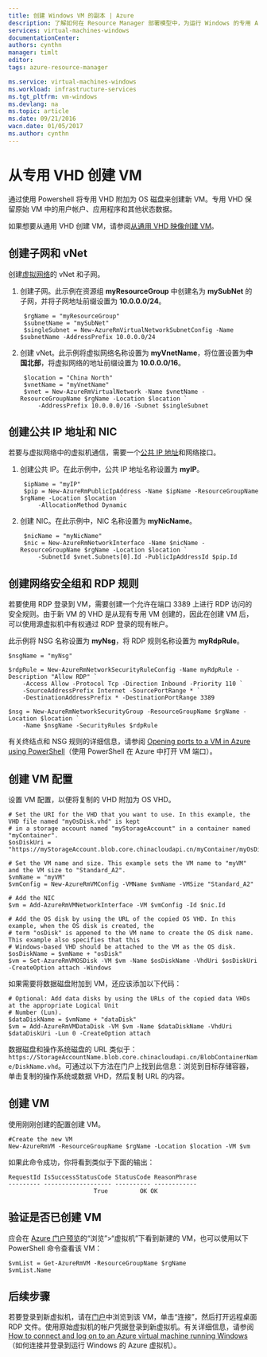 ```yaml
---
title: 创建 Windows VM 的副本 | Azure
description: 了解如何在 Resource Manager 部署模型中，为运行 Windows 的专用 Azure VM 创建副本。
services: virtual-machines-windows
documentationCenter: 
authors: cynthn
manager: timlt
editor: 
tags: azure-resource-manager

ms.service: virtual-machines-windows
ms.workload: infrastructure-services
ms.tgt_pltfrm: vm-windows
ms.devlang: na
ms.topic: article
ms.date: 09/21/2016
wacn.date: 01/05/2017
ms.author: cynthn
---
```


# 从专用 VHD 创建 VM

通过使用 Powershell 将专用 VHD 附加为 OS 磁盘来创建新 VM。专用 VHD 保留原始 VM 中的用户帐户、应用程序和其他状态数据。

如果想要从通用 VHD 创建 VM，请参阅[从通用 VHD 映像创建 VM](./virtual-machines-windows-create-vm-generalized.md)。

## 创建子网和 vNet

创建[虚拟网络](../virtual-network/virtual-networks-overview.md)的 vNet 和子网。

1. 创建子网。此示例在资源组 **myResourceGroup** 中创建名为 **mySubNet** 的子网，并将子网地址前缀设置为 **10.0.0.0/24**。

		$rgName = "myResourceGroup"
		$subnetName = "mySubNet"
		$singleSubnet = New-AzureRmVirtualNetworkSubnetConfig -Name $subnetName -AddressPrefix 10.0.0.0/24

2. 创建 vNet。此示例将虚拟网络名称设置为 **myVnetName**，将位置设置为**中国北部**，将虚拟网络的地址前缀设置为 **10.0.0.0/16**。

		$location = "China North"
		$vnetName = "myVnetName"
		$vnet = New-AzureRmVirtualNetwork -Name $vnetName -ResourceGroupName $rgName -Location $location `
		    -AddressPrefix 10.0.0.0/16 -Subnet $singleSubnet

## 创建公共 IP 地址和 NIC

若要与虚拟网络中的虚拟机通信，需要一个[公共 IP 地址](../virtual-network/virtual-network-ip-addresses-overview-arm.md)和网络接口。

1. 创建公共 IP。在此示例中，公共 IP 地址名称设置为 **myIP**。

		$ipName = "myIP"
		$pip = New-AzureRmPublicIpAddress -Name $ipName -ResourceGroupName $rgName -Location $location `
		    -AllocationMethod Dynamic

2. 创建 NIC。在此示例中，NIC 名称设置为 **myNicName**。

		$nicName = "myNicName"
		$nic = New-AzureRmNetworkInterface -Name $nicName -ResourceGroupName $rgName -Location $location `
		    -SubnetId $vnet.Subnets[0].Id -PublicIpAddressId $pip.Id

## 创建网络安全组和 RDP 规则

若要使用 RDP 登录到 VM，需要创建一个允许在端口 3389 上进行 RDP 访问的安全规则。由于新 VM 的 VHD 是从现有专用 VM 创建的，因此在创建 VM 后，可以使用源虚拟机中有权通过 RDP 登录的现有帐户。

此示例将 NSG 名称设置为 **myNsg**，将 RDP 规则名称设置为 **myRdpRule**。

	$nsgName = "myNsg"

	$rdpRule = New-AzureRmNetworkSecurityRuleConfig -Name myRdpRule -Description "Allow RDP" `
		-Access Allow -Protocol Tcp -Direction Inbound -Priority 110 `
		-SourceAddressPrefix Internet -SourcePortRange * `
		-DestinationAddressPrefix * -DestinationPortRange 3389

	$nsg = New-AzureRmNetworkSecurityGroup -ResourceGroupName $rgName -Location $location `
		-Name $nsgName -SecurityRules $rdpRule

有关终结点和 NSG 规则的详细信息，请参阅 [Opening ports to a VM in Azure using PowerShell](./virtual-machines-windows-nsg-quickstart-powershell.md)（使用 PowerShell 在 Azure 中打开 VM 端口）。

## 创建 VM 配置

设置 VM 配置，以便将复制的 VHD 附加为 OS VHD。

	# Set the URI for the VHD that you want to use. In this example, the VHD file named "myOsDisk.vhd" is kept
	# in a storage account named "myStorageAccount" in a container named "myContainer".
	$osDiskUri = "https://myStorageAccount.blob.core.chinacloudapi.cn/myContainer/myOsDisk.vhd"
	
	# Set the VM name and size. This example sets the VM name to "myVM" and the VM size to "Standard_A2".
	$vmName = "myVM"
	$vmConfig = New-AzureRmVMConfig -VMName $vmName -VMSize "Standard_A2"

	# Add the NIC
	$vm = Add-AzureRmVMNetworkInterface -VM $vmConfig -Id $nic.Id

	# Add the OS disk by using the URL of the copied OS VHD. In this example, when the OS disk is created, the
	# term "osDisk" is appened to the VM name to create the OS disk name. This example also specifies that this
	# Windows-based VHD should be attached to the VM as the OS disk.
	$osDiskName = $vmName + "osDisk"
	$vm = Set-AzureRmVMOSDisk -VM $vm -Name $osDiskName -VhdUri $osDiskUri -CreateOption attach -Windows

如果需要将数据磁盘附加到 VM，还应该添加以下代码：

	# Optional: Add data disks by using the URLs of the copied data VHDs at the appropriate Logical Unit
	# Number (Lun).
	$dataDiskName = $vmName + "dataDisk"
	$vm = Add-AzureRmVMDataDisk -VM $vm -Name $dataDiskName -VhdUri $dataDiskUri -Lun 0 -CreateOption attach

数据磁盘和操作系统磁盘的 URL 类似于：`https://StorageAccountName.blob.core.chinacloudapi.cn/BlobContainerName/DiskName.vhd`。可通过以下方法在门户上找到此信息：浏览到目标存储容器，单击复制的操作系统或数据 VHD，然后复制 URL 的内容。

## 创建 VM

使用刚刚创建的配置创建 VM。

	#Create the new VM
	New-AzureRmVM -ResourceGroupName $rgName -Location $location -VM $vm

如果此命令成功，你将看到类似于下面的输出：

	RequestId IsSuccessStatusCode StatusCode ReasonPhrase
	--------- ------------------- ---------- ------------
							True         OK OK   

## 验证是否已创建 VM 
 
应会在 [Azure 门户预览](https://portal.azure.cn)的“浏览”>“虚拟机”下看到新建的 VM，也可以使用以下 PowerShell 命令查看该 VM：

	$vmList = Get-AzureRmVM -ResourceGroupName $rgName
	$vmList.Name

## 后续步骤

若要登录到新虚拟机，请在[门户](https://portal.azure.cn)中浏览到该 VM，单击“连接”，然后打开远程桌面 RDP 文件。使用原始虚拟机的帐户凭据登录到新虚拟机。有关详细信息，请参阅 [How to connect and log on to an Azure virtual machine running Windows](./virtual-machines-windows-connect-logon.md)（如何连接并登录到运行 Windows 的 Azure 虚拟机）。

<!---HONumber=Mooncake_1114_2016-->